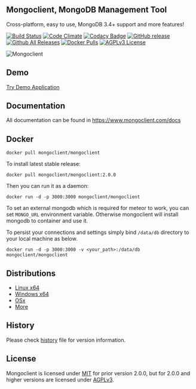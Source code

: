 ## Mongoclient, MongoDB Management Tool
Cross-platform, easy to use, MongoDB 3.4+ support and more features!

[![Build Status](https://travis-ci.org/mongoclient/mongoclient.svg?branch=master)](https://travis-ci.org/mongoclient/mongoclient)
[![Code Climate](https://codeclimate.com/github/mongoclient/mongoclient/badges/gpa.svg)](https://codeclimate.com/github/mongoclient/mongoclient)
[![Codacy Badge](https://api.codacy.com/project/badge/Grade/6a75fc4e1d3f480f811b5339202400b5)](https://www.codacy.com/app/ozdemirsercan27/mongoclient?utm_source=github.com&amp;utm_medium=referral&amp;utm_content=mongoclient/mongoclient&amp;utm_campaign=Badge_Grade)
[![GitHub release](https://img.shields.io/github/release/mongoclient/mongoclient.svg)](https://github.com/mongoclient/mongoclient)
[![Github All Releases](https://img.shields.io/github/downloads/mongoclient/mongoclient/total.svg)](https://github.com/mongoclient/mongoclient)
[![Docker Pulls](https://img.shields.io/docker/pulls/mongoclient/mongoclient.svg)](https://hub.docker.com/r/mongoclient/mongoclient/)
[![AGPLv3 License](https://img.shields.io/github/license/mongoclient/mongoclient.svg)](https://github.com/mongoclient/mongoclient/blob/master/LICENSE)

![Mongoclient](https://www.mongoclient.com/img/logo/mongoclient_logo_black_half_size.png)

## Demo
[Try Demo Application](https://www.mongoclient.com/demo)

## Documentation
All documentation can be found in https://www.mongoclient.com/docs

## Docker

```docker pull mongoclient/mongoclient```

To install latest stable release:

```docker pull mongoclient/mongoclient:2.0.0```

Then you can run it as a daemon:

```docker run -d -p 3000:3000 mongoclient/mongoclient```

To set an external mongodb which is required for meteor to work, you can set ```MONGO_URL``` environment variable. Otherwise mongoclient will install mongodb to container and use it.

To persist your connections and settings simply bind ```/data/db``` directory to your local machine as below.

```docker run -d -p 3000:3000 -v <your_path>:/data/db mongoclient/mongoclient```


## Distributions

* [Linux x64](https://github.com/mongoclient/mongoclient/releases/download/2.0.0/linux-portable-x64.zip)
* [Windows x64](https://github.com/mongoclient/mongoclient/releases/download/2.0.0/windows-portable-x64.zip)
* [OSx](https://github.com/mongoclient/mongoclient/releases/download/2.0.0/osx-portable.zip)
* [More](https://mongoclient.com/docs/start.html)


## History
Please check [history](https://github.com/mongoclient/mongoclient/blob/master/HISTORY.MD) file for version information.


## License
Mongoclient is licensed under [MIT](https://en.wikipedia.org/wiki/MIT_License) for prior version 2.0.0, but for 2.0.0 and higher versions are licensed under [AGPLv3](https://www.gnu.org/licenses/agpl-3.0.html).
